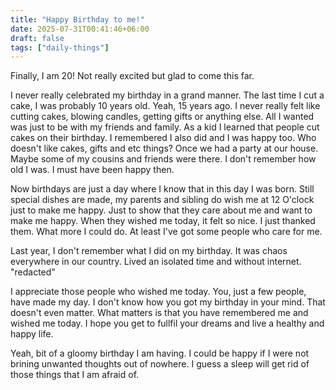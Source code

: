 ```yaml
---
title: "Happy Birthday to me!"
date: 2025-07-31T00:41:46+06:00
draft: false
tags: ["daily-things"]
---
```


Finally, I am 20! Not really excited but glad to come this far.

I never really celebrated my birthday in a grand manner. The last time I cut a cake, I was probably 10 years old. Yeah, 15 years ago. I never really felt like cutting cakes, blowing candles, getting gifts or anything else. All I wanted was just to be with my friends and family. As a kid I learned that people cut cakes on their birthday. I remembered I also did and I was happy too. Who doesn't like cakes, gifts and etc things? Once we had a party at our house. Maybe some of my cousins and friends were there. I don't remember how old I was. I must have been happy then.

Now birthdays are just a day where I know that in this day I was born. Still special dishes are made, my parents and sibling do wish me at 12 O'clock just to make me happy. Just to show that they care about me and want to make me happy. When they wished me today, it felt so nice. I just thanked them. What more I could do. At least I've got some people who care for me.


Last year, I don't remember what I did on my birthday. It was chaos everywhere in our country. Lived an isolated time and without internet. "redacted"

I appreciate those people who wished me today. You, just a few people, have made my day. I don't know how you got my birthday in your mind. That doesn't even matter. What matters is that you have remembered me and wished me today. I hope you get to fullfil your dreams and live a healthy and happy life.

Yeah, bit of a gloomy birthday I am having. I could be happy if I were not brining unwanted thoughts out of nowhere. I guess a sleep will get rid of those things that I am afraid of.